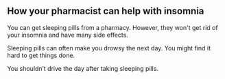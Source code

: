 ## How your pharmacist can help with insomnia

You can get sleeping pills from a pharmacy. However, they won't get rid of your insomnia and have many side effects.

Sleeping pills can often make you drowsy the next day. You might find it hard to get things done.

You shouldn’t drive the day after taking sleeping pills.